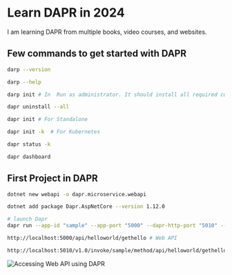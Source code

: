 # Learn DAPR in 2024

I am learning DAPR from multiple books, video courses, and websites.

## Few commands to get started with DAPR

```bash
darp --version

darp --help

darp init # In  Run as administrator. It should install all required components

dapr uninstall --all

dapr init # For Standalone

dapr init -k  # For Kubernetes

dapr status -k

dapr dashboard
```

## First Project in DAPR

```bash
dotnet new webapi -o dapr.microservice.webapi

dotnet add package Dapr.AspNetCore --version 1.12.0

# launch Dapr
dapr run --app-id "sample" --app-port "5000" --dapr-http-port "5010" -- dotnet run --project dapr.microservice.webapi.csproj --urls="http://+:5000"

http://localhost:5000/api/helloworld/gethello # Web API

http://localhost:5010/v1.0/invoke/sample/method/api/helloworld/gethello # DAPR invoke
```

![Accessing Web API using DAPR](../learn-dapr-in-2024/documentation/images/Access_WebAPI_Using_Dapr.PNG)
